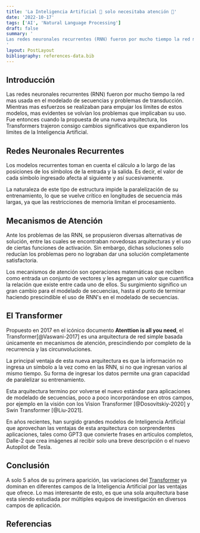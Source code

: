 ```yaml
---
title: 'La Inteligencia Artificial 🧠 solo necesitaba atención 👀'
date: '2022-10-17'
tags: ['AI', 'Natural Language Processing']
draft: false
summary: '
Las redes neuronales recurrentes (RNN) fueron por mucho tiempo la red mas usada en el modelado de secuencias y problemas de transducción. Mientras mas esfuerzos se realizaban para empujar los límites de estos modelos, mas evidentes se volvían los problemas que implicaban su uso.
'
layout: PostLayout
bibliography: references-data.bib
---
```


## Introducción

Las redes neuronales recurrentes (RNN) fueron por mucho tiempo la red mas usada en el modelado de secuencias y problemas de transducción. Mientras mas esfuerzos se realizaban para empujar los límites de estos modelos, mas evidentes se volvían los problemas que implicaban su uso. Fue entonces cuando la propuesta de una nueva arquitectura, los Transformers trajeron consigo cambios significativos que expandieron los limites de la Inteligencia Artificial.

## Redes Neuronales Recurrentes

Los modelos recurrentes toman en cuenta el cálculo a lo largo de las posiciones de los símbolos de la entrada y la salida. Es decir, el valor de cada símbolo ingresado afecta al siguiente y así sucesivamente.

La naturaleza de este tipo de estructura impide la paralelización de su entrenamiento, lo que se vuelve crítico en longitudes de secuencia más largas, ya que las restricciones de memoria limitan el procesamiento.

## Mecanismos de Atención

Ante los problemas de las RNN, se propusieron diversas alternativas de solución, entre las cuales se encontraban novedosas arquitecturas y el uso de ciertas funciones de activación. Sin embargo, dichas soluciones solo reducían los problemas pero no lograban dar una solución completamente satisfactoria.

Los mecanismos de atención son operaciones matemáticas que reciben como entrada un conjunto de vectores y les agregan un valor que cuantifica la relación que existe entre cada uno de ellos. Su surgimiento significo un gran cambio para el modelado de secuencias, hasta el punto de terminar haciendo prescindible el uso de RNN's en el modelado de secuencias.

## El Transformer

Propuesto en 2017 en el icónico documento **Atenttion is all you need**, el Transformer[@Vaswani-2017] es una arquitectura de red simple basada únicamente en mecanismos de atención, prescindiendo por completo de la recurrencia y las circunvoluciones.

La principal ventaja de esta nueva arquitectura es que la información no ingresa un símbolo a la vez como en las RNN, si no que ingresan varios al mismo tiempo. Su forma de ingresar los datos permite una gran capacidad de paralelizar su entrenamiento.

Esta arquitectura termino por volverse el nuevo estándar para aplicaciones de modelado de secuencias, poco a poco incorporándose en otros campos, por ejemplo en la visión con los Vision Transformer [@Dosovitskiy-2020] y Swin Transformer [@Liu-2021].

En años recientes, han surgido grandes modelos de Inteligencia Artificial que aprovechan las ventajas de esta arquitectura con sorprendentes aplicaciones, tales como GPT3 que convierte frases en artículos completos, Dalle-2 que crea imágenes al recibir solo una breve descripción o el nuevo Autopilot de Tesla.

## Conclusión

A solo 5 años de su primera aparición, las variaciones del [Transformer](https://raulpacheco.dev/tags/transformers) ya dominan en diferentes campos de la Inteligencia Artificial por las ventajas que ofrece. Lo mas interesante de esto, es que una sola arquitectura base esta siendo estudiada por múltiples equipos de investigación en diversos campos de aplicación.

## Referencias
